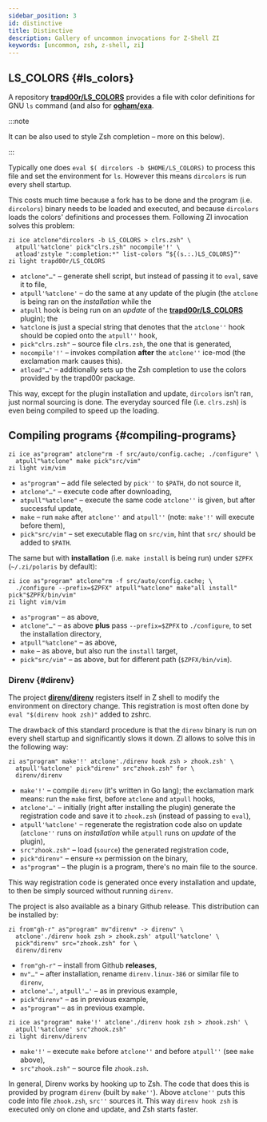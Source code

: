 ```yaml
---
sidebar_position: 3
id: distinctive
title: Distinctive
description: Gallery of uncommon invocations for Z-Shell ZI
keywords: [uncommon, zsh, z-shell, zi]
---
```


## LS_COLORS {#ls_colors}

A repository [**trapd00r/LS_COLORS**](https://github.com/trapd00r/LS_COLORS) provides a file with color definitions for GNU `ls` command (and also for [**ogham/exa**](https://github.com/ogham/exa).

:::note

It can be also used to style Zsh completion – more on this below).

:::

Typically one does `eval $( dircolors -b $HOME/LS_COLORS)` to process this file and set the environment for `ls`. However this means `dircolors` is run every shell startup.

This costs much time because a fork has to be done and the program (i.e. `dircolors`) binary needs to be loaded and executed, and because `dircolors` loads the colors' definitions and processes them. Following ZI invocation solves this problem:

```shell
zi ice atclone"dircolors -b LS_COLORS > clrs.zsh" \
  atpull'%atclone' pick"clrs.zsh" nocompile'!' \
  atload'zstyle ":completion:*" list-colors “${(s.:.)LS_COLORS}”'
zi light trapd00r/LS_COLORS
```

- `atclone"…"` – generate shell script, but instead of passing it to `eval`, save it to file,
- `atpull'%atclone'` – do the same at any update of the plugin (the `atclone` is being ran on the _installation_ while the
- `atpull` hook is being run on an _update_ of the [**trapd00r/LS_COLORS**](https://github.com/trapd00r/LS_COLORS) plugin); the
- `%atclone` is just a special string that denotes that the `atclone''` hook should be copied onto the `atpull''` hook,
- `pick"clrs.zsh"` – source file `clrs.zsh`, the one that is generated,
- `nocompile'!'` – invokes compilation **after** the `atclone''` ice-mod (the exclamation mark causes this).
- `atload"…"` – additionally sets up the Zsh completion to use the colors provided by the trapd00r package.

This way, except for the plugin installation and update, `dircolors` isn't ran, just normal sourcing is done. The everyday sourced file (i.e. `clrs.zsh`) is even being compiled to speed up the loading.

## Compiling programs {#compiling-programs}

```shell
zi ice as"program" atclone"rm -f src/auto/config.cache; ./configure" \
  atpull"%atclone" make pick"src/vim"
zi light vim/vim
```

- `as"program"` – add file selected by `pick''` to `$PATH`, do not source it,
- `atclone"…"` – execute code after downloading,
- `atpull"%atclone"` – execute the same code `atclone''` is given, but after successful update,
- `make` – run `make` after `atclone''` and `atpull''` (note: `make'!'` will execute before them),
- `pick"src/vim"` – set executable flag on `src/vim`, hint that `src/` should be added to `$PATH`.

The same but with **installation** (i.e. `make install` is being run) under `$ZPFX` (`~/.zi/polaris` by default):

```shell
zi ice as"program" atclone"rm -f src/auto/config.cache; \
  ./configure --prefix=$ZPFX" atpull"%atclone" make"all install" pick"$ZPFX/bin/vim"
zi light vim/vim
```

- `as"program"` – as above,
- `atclone"…"` – as above **plus** pass `--prefix=$ZPFX` to `./configure`, to set the installation directory,
- `atpull"%atclone"` – as above,
- `make` – as above, but also run the `install` target,
- `pick"src/vim"` – as above, but for different path (`$ZPFX/bin/vim`).

### Direnv {#direnv}

The project [**direnv/direnv**](https://github.com/direnv/direnv) registers itself in Z shell to modify the environment on directory change. This registration is most often done by `eval "$(direnv hook zsh)"` added to zshrc.

The drawback of this standard procedure is that the `direnv` binary is run on every shell startup and significantly slows it down. ZI allows to solve this in the following way:

```shell
zi as"program" make'!' atclone'./direnv hook zsh > zhook.zsh' \
  atpull'%atclone' pick"direnv" src"zhook.zsh" for \
  direnv/direnv
```

- `make'!'` – compile `direnv` (it's written in Go lang); the exclamation mark means: run the `make` first, before `atclone` and `atpull` hooks,
- `atclone'…'` – initially (right after installing the plugin) generate the registration code and save it to `zhook.zsh` (instead of passing to `eval`),
- `atpull'%atclone'` – regenerate the registration code also on update (`atclone''` runs on _installation_ while `atpull` runs on _update_ of the plugin),
- `src"zhook.zsh"` – load (`source`) the generated registration code,
- `pick"direnv"` – ensure `+x` permission on the binary,
- `as"program"` – the plugin is a program, there's no main file to the source.

This way registration code is generated once every installation and update, to then be simply sourced without running `direnv`.

The project is also available as a binary Github release. This distribution can be installed by:

```shell
zi from"gh-r" as"program" mv"direnv* -> direnv" \
  atclone'./direnv hook zsh > zhook.zsh' atpull'%atclone' \
  pick"direnv" src="zhook.zsh" for \
  direnv/direnv
```

- `from"gh-r"` – install from Github **releases**,
- `mv"…"` – after installation, rename `direnv.linux-386` or similar file to `direnv`,
- `atclone'…'`, `atpull'…'` – as in previous example,
- `pick"direnv"` – as in previous example,
- `as"program"` – as in previous example.

```shell
zi ice as"program" make'!' atclone'./direnv hook zsh > zhook.zsh' \
  atpull'%atclone' src"zhook.zsh"
zi light direnv/direnv
```

- `make'!'` – execute `make` before `atclone''` and before `atpull''` (see `make` above),
- `src"zhook.zsh"` – source file `zhook.zsh`.

In general, Direnv works by hooking up to Zsh. The code that does this is provided by program `direnv` (built by `make''`). Above `atclone''` puts this code into file `zhook.zsh`, `src''` sources it. This way `direnv hook zsh` is executed only on clone and update, and Zsh starts faster.
